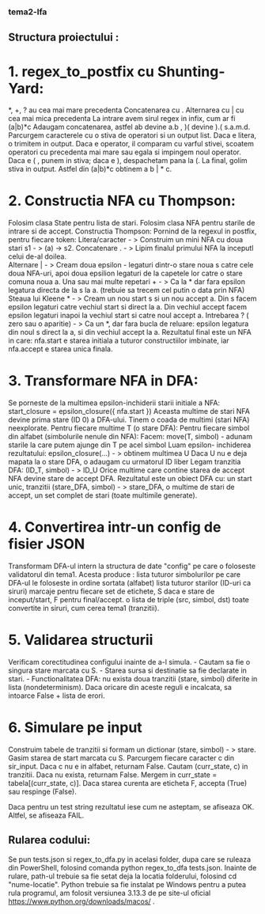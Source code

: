 ### tema2-lfa

## Structura proiectului :  

# 1. regex_to_postfix cu Shunting-Yard: 
 *, +, ? au cea mai mare precedenta
 Concatenarea cu .
 Alternarea cu | cu cea mai mica precedenta
 La intrare avem sirul regex in infix, cum ar fi (a|b)*c
  Adaugam concatenarea, astfel ab devine a.b , )( devine ).( s.a.m.d.
  Parcurgem caracterele cu o stiva de operatori si un output list.
      Daca e litera, o trimitem in output.
      Daca e operator, il comparam cu varful stivei, scoatem operatori cu precedenta mai mare sau egala si impingem noul operator.
      Daca e ( , punem in stiva; daca e ), despachetam pana la (.
  La final, golim stiva in output.
  Astfel din (a|b)*c obtinem a b | * c.

# 2. Constructia NFA cu Thompson:
  Folosim clasa State pentru lista de stari.
  Folosim clasa NFA pentru starile de intrare si de accept.
Constructia Thompson:
    Pornind de la regexul in postfix, pentru fiecare token:
         Litera/caracter - > Construim un mini NFA cu doua stari s1 - > (a) -> s2.
         Concatenare .   - > Lipim finalul primului NFA la inceputl celui de-al doilea.  
         Alternare |     - > Cream doua epsilon - legaturi dintr-o stare noua s catre cele doua NFA-uri, apoi doua epsilion legaturi de la capetele lor catre o stare comuna noua a.
         Una sau mai multe repetari +  - > Ca la * dar fara epsilon legatura directa de la s la a. (trebuie sa trecem cel putin o data prin NFA)  
         Steaua lui Kleene *           - > Cream un nou start s si un nou accept a. Din s facem epsilon legaturi catre vechiul start si direct la a.
                                           Din vechiul accept facem epsilon legaturi inapoi la vechiul start si catre noul accept a.
   Intrebarea ? ( zero sau o aparitie) - > Ca un *, dar fara bucla de reluare: epsilon legatura din noul s direct la a, si din vechiul accept la a.
  Rezultatul final este un NFA in care: nfa.start e starea initiala a tuturor constructiilor imbinate, iar nfa.accept e starea unica finala.

# 3. Transformare NFA in DFA:
  Se porneste de la multimea epsilon-inchiderii starii initiale a NFA: start_closure = epsilon_closure({ nfa.start })
  Aceasta multime de stari NFA devine prima stare (ID 0) a DFA-ului.
  Tinem o coada de multimi (stari NFA) neexplorate.
  Pentru fiecare multime T (o stare DFA):
      Pentru fiecare simbol din alfabet (simbolurile nenule din NFA):
           Facem: move(T, simbol) - adunam starile la care putem ajunge din T pe acel simbol
           Luam epsilon- inchiderea rezultatului: epsilon_closure(...) - > obtinem multimea U
           Daca U nu e deja mapata la o stare DFA, o adaugam cu urmatorul ID liber
           Legam tranzitia DFA: (ID_T, simbol) - > ID_U
  Orice multime care contine starea de accept NFA devine stare de accept DFA.
 Rezultatul este un obiect DFA cu: un start unic, tranzitii (stare_DFA, simbol) - > stare_DFA, o multime de stari de accept, un set complet de stari (toate multimile generate).

 # 4. Convertirea intr-un config de fisier JSON
   Transformam DFA-ul intern la structura de date "config" pe care o foloseste validatorul din tema1.
   Acesta produce : lista tuturor simbolurilor pe care DFA-ul le foloseste in ordine sortata (alfabet)
                    lista tuturor starilor (ID-uri ca siruri)
                    marcaje pentru fiecare set de etichete, S daca e stare de inceput/start, F pentru final/accept.
                    o lista de triple (src, simbol, dst) toate convertite in siruri, cum cerea tema1 (tranzitii).

# 5. Validarea structurii
  Verificam corectitudinea configului inainte de a-l simula.
      - Cautam sa fie o singura stare marcata cu S.
      - Starea sursa si destinatie sa fie declarate in stari.
      - Functionalitatea DFA: nu exista doua tranzitii (stare, simbol) diferite in lista (nondeterminism).
  Daca oricare din aceste reguli e incalcata, sa intoarce False + lista de erori.

# 6. Simulare pe input 
  Construim tabele de tranzitii si formam un dictionar (stare, simbol) - > stare.
  Gasim starea de start marcata cu S.
  Parcurgem fiecare caracter c din sir_input. Daca c nu e in alfabet, returnam False. Cautam (curr_state, c) in tranzitii. Daca nu exista, returnam False. Mergem in curr_state = tabela[(curr_state, c)].
  Daca starea curenta are eticheta F, accepta (True) sau respinge (False).

  Daca pentru un test string rezultatul iese cum ne asteptam, se afiseaza OK. Altfel, se afiseaza FAIL.

  ## Rularea codului:

  Se pun tests.json si regex_to_dfa.py in acelasi folder, dupa care se ruleaza din PowerShell, folosind comanda python regex_to_dfa tests.json. 
  Inainte de rulare, path-ul trebuie sa fie setat deja la locatia folderului, folosind cd "nume-locatie".
  Python trebuie sa fie instalat pe Windows pentru a putea rula programul, am folosit versiunea 3.13.3 de pe site-ul oficial  https://www.python.org/downloads/macos/ .
